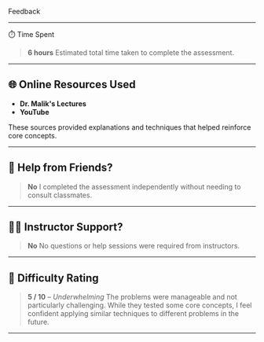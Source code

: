 Feedback

---

⏱️ Time Spent

> **6 hours**
> Estimated total time taken to complete the assessment.

---

## 🌐 Online Resources Used

* **Dr. Malik's Lectures**
* **YouTube**

These sources provided explanations and techniques that helped reinforce core concepts.

---

## 🤝 Help from Friends?

> **No**
> I completed the assessment independently without needing to consult classmates.

---

## 👨‍🏫 Instructor Support?

> **No**
> No questions or help sessions were required from instructors.

---

## 🧠 Difficulty Rating

> **5 / 10** – *Underwhelming*
> The problems were manageable and not particularly challenging. While they tested some core concepts, I feel confident applying similar techniques to different problems in the future.

---
